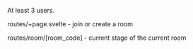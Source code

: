 


At least 3 users.

routes/+page.svelte - join or create a room


routes/room/[room_code] - current stage of the current room

